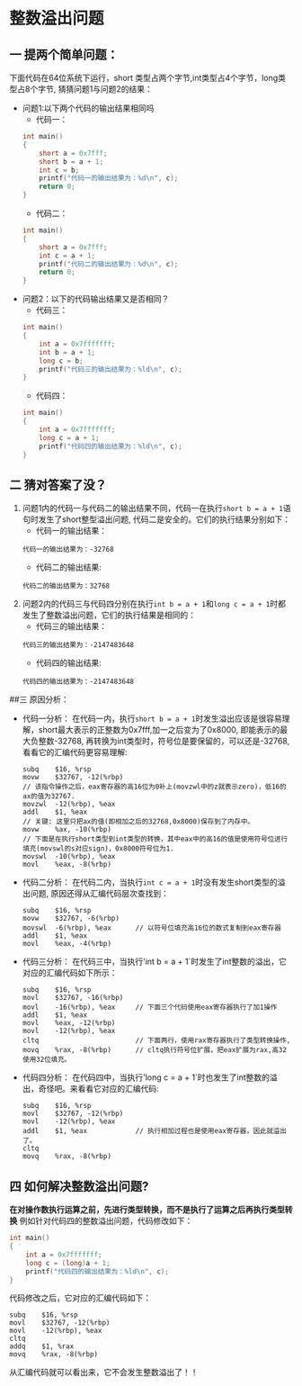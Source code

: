 # 整数溢出问题

## 一    提两个简单问题：

下面代码在64位系统下运行，short 类型占两个字节,int类型占4个字节，long类型占8个字节, 猜猜问题1与问题2的结果：
- 问题1:以下两个代码的输出结果相同吗
    - 代码一：
    ````c
    int main()
    {
        short a = 0x7fff;
        short b = a + 1;
        int c = b;
        printf("代码一的输出结果为：%d\n", c);
        return 0;
    }
    ````
    - 代码二：
    ````c
    int main()
    {
        short a = 0x7fff;
        int c = a + 1;
        printf("代码二的输出结果为：%d\n", c);
        return 0;
    }
    ````
- 问题2：以下的代码输出结果又是否相同？
    - 代码三：
    ````c
    int main()
    {
        int a = 0x7fffffff;
        int b = a + 1;
        long c = b;
        printf("代码三的输出结果为：%ld\n", c);
    }
    ````
    - 代码四：
    ````c
    int main()
    {
        int a = 0x7fffffff;
        long c = a + 1;
        printf("代码四的输出结果为：%ld\n", c);
    }
    ````

## 二    猜对答案了没？

1. 问题1内的代码一与代码二的输出结果不同，代码一在执行`short b = a + 1`语句时发生了short整型溢出问题, 代码二是安全的。它们的执行结果分别如下：
    - 代码一的输出结果：
    ````shell
    代码一的输出结果为：-32768
    ````
    - 代码二的输出结果:
    ````shell
    代码二的输出结果为：32768
    ````
2. 问题2内的代码三与代码四分别在执行`int b = a + 1`和`long c = a + 1`时都发生了整数溢出问题，它们的执行结果是相同的：
    - 代码三的输出结果：
    ````shell
    代码三的输出结果为：-2147483648
    ````
    - 代码四的输出结果:
    ````shell
    代码四的输出结果为：-2147483648
    ````
##三    原因分析：
- 代码一分析：
在代码一内，执行`short b = a + 1`时发生溢出应该是很容易理解，short最大表示的正整数为0x7fff,加一之后变为了0x8000, 即能表示的最大负整数-32768, 再转换为int类型时，符号位是要保留的，可以还是-32768, 看看它的汇编代码更容易理解:
    ````assembly
    subq    $16, %rsp
    movw    $32767, -12(%rbp)
    // 该指令操作之后，eax寄存器的高16位为0补上(movzwl中的z就表示zero)，低16的ax的值为32767.
    movzwl  -12(%rbp), %eax
    addl    $1, %eax
    // 关键: 这里只把ax的值(即相加之后的32768,0x8000)保存到了内存中。
    movw    %ax, -10(%rbp)
    // 下面是在执行short类型到int类型的转换，其中eax中的高16的值是使用符号位进行填充(movswl的s对应sign)，0x8000符号位为1.
    movswl  -10(%rbp), %eax
    movl    %eax, -8(%rbp)
    ````
- 代码二分析：
在代码二内，当执行`int c = a + 1`时没有发生short类型的溢出问题, 原因还得从汇编代码层次查找到：
    ````assembly
	subq	$16, %rsp
	movw	$32767, -6(%rbp)
	movswl	-6(%rbp), %eax      // 以符号位填充高16位的数式复制到eax寄存器
	addl	$1, %eax
	movl	%eax, -4(%rbp)
    ````
- 代码三分析：
在代码三中，当执行'int b = a + 1`时发生了int整数的溢出，它对应的汇编代码如下所示：
    ````assembly
	subq	$16, %rsp
	movl	$32767, -16(%rbp)
	movl	-16(%rbp), %eax     // 下面三个代码使用eax寄存器执行了加1操作
	addl	$1, %eax
	movl	%eax, -12(%rbp)
	movl	-12(%rbp), %eax
	cltq                        // 下面两行，使用rax寄存器执行了类型转换操作,
	movq	%rax, -8(%rbp)      // cltq执行符号位扩展，把eax扩展为rax,高32使用32位填充。
    ````
- 代码四分析：
在代码四中，当执行'long c = a + 1`时也发生了int整数的溢出，奇怪吧。来看看它对应的汇编代码:
    ````assembly
	subq	$16, %rsp
	movl	$32767, -12(%rbp)
	movl	-12(%rbp), %eax
	addl	$1, %eax            // 执行相加过程也是使用eax寄存器，因此就溢出了。
	cltq
	movq	%rax, -8(%rbp)
    ````

## 四    如何解决整数溢出问题?
**在对操作数执行运算之前，先进行类型转换，而不是执行了运算之后再执行类型转换**
例如针对代码四的整数溢出问题，代码修改如下：
````c
int main()
{
    int a = 0x7fffffff;
    long c = (long)a + 1;
    printf("代码四的输出结果为：%ld\n", c);
}
````
代码修改之后，它对应的汇编代码如下：
````assembly
subq	$16, %rsp
movl	$32767, -12(%rbp)
movl	-12(%rbp), %eax
cltq
addq	$1, %rax
movq	%rax, -8(%rbp)
````
从汇编代码就可以看出来，它不会发生整数溢出了！！
